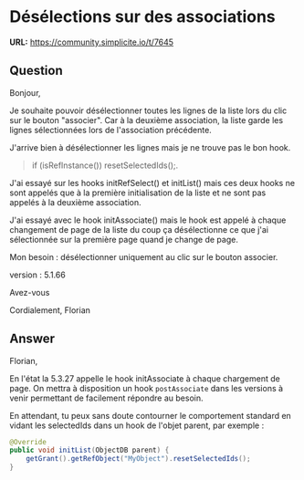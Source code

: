# Désélections sur des associations

**URL:** https://community.simplicite.io/t/7645

## Question
Bonjour, 

Je souhaite pouvoir désélectionner toutes les lignes de la liste lors du clic sur le bouton "associer". 
Car à la deuxième association, la liste garde les lignes sélectionnées lors de l'association précédente. 

J'arrive bien à désélectionner les lignes mais je ne trouve pas le bon hook.
> if (isRefInstance()) resetSelectedIds();.

J'ai essayé sur les hooks initRefSelect() et initList() mais ces deux hooks ne sont appelés que à la première initialisation de la liste et ne sont pas appelés à la deuxième association.

J'ai essayé avec le hook initAssociate() mais le hook est appelé à chaque changement de page de la liste du coup ça désélectionne ce que j'ai sélectionnée sur la première page quand je change de page. 

Mon besoin : désélectionner uniquement au clic sur le bouton associer.

version : 5.1.66

Avez-vous 

Cordialement,
Florian

## Answer
Florian, 

En l'état la 5.3.27 appelle le hook initAssociate à chaque chargement de page. 
On mettra à disposition un hook `postAssociate` dans les versions à venir permettant de facilement répondre au besoin. 

En attendant, tu peux sans doute contourner le comportement standard en vidant les selectedIds dans un hook de l'objet parent, par exemple : 

```java
@Override
public void initList(ObjectDB parent) {
	getGrant().getRefObject("MyObject").resetSelectedIds();
}
```
